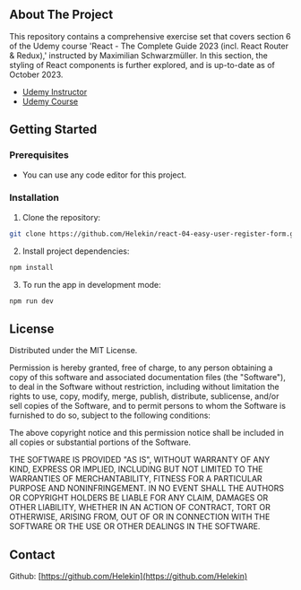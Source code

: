 ## About The Project

This repository contains a comprehensive exercise set that covers section 6 of the Udemy course 'React - The Complete Guide 2023 (incl. React Router & Redux),' instructed by Maximilian Schwarzmüller. In this section, the styling of React components is further explored, and is up-to-date as of October 2023.

- [Udemy Instructor](https://www.udemy.com/user/maximilian-schwarzmuller/)
- [Udemy Course](https://www.udemy.com/course/react-the-complete-guide-incl-redux/)

## Getting Started

### Prerequisites

- You can use any code editor for this project.

### Installation

1. Clone the repository:

```sh
git clone https://github.com/Helekin/react-04-easy-user-register-form.git
```

2. Install project dependencies:

```sh
npm install
```

3. To run the app in development mode:

```sh
npm run dev
```

## License

Distributed under the MIT License.

Permission is hereby granted, free of charge, to any person obtaining a copy of this software and associated documentation files (the "Software"), to deal in the Software without restriction, including without limitation the rights to use, copy, modify, merge, publish, distribute, sublicense, and/or sell copies of the Software, and to permit persons to whom the Software is furnished to do so, subject to the following conditions:

The above copyright notice and this permission notice shall be included in all copies or substantial portions of the Software.

THE SOFTWARE IS PROVIDED "AS IS", WITHOUT WARRANTY OF ANY KIND, EXPRESS OR IMPLIED, INCLUDING BUT NOT LIMITED TO THE WARRANTIES OF MERCHANTABILITY, FITNESS FOR A PARTICULAR PURPOSE AND NONINFRINGEMENT. IN NO EVENT SHALL THE AUTHORS OR COPYRIGHT HOLDERS BE LIABLE FOR ANY CLAIM, DAMAGES OR OTHER LIABILITY, WHETHER IN AN ACTION OF CONTRACT, TORT OR OTHERWISE, ARISING FROM, OUT OF OR IN CONNECTION WITH THE SOFTWARE OR THE USE OR OTHER DEALINGS IN THE SOFTWARE.

## Contact

Github: [https://github.com/Helekin](https://github.com/Helekin)
